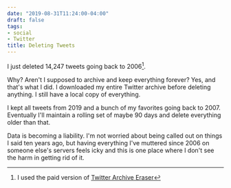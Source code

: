 ```yaml
---
date: "2019-08-31T11:24:00-04:00"
draft: false
tags:
- social
- Twitter
title: Deleting Tweets
---
```


I just deleted 14,247 tweets going back to 2006[^fn:1].

Why? Aren't I supposed to archive and keep everything forever? Yes, and that's what I did. I downloaded my entire Twitter archive before deleting anything. I still have a local copy of everything.

I kept all tweets from 2019 and a bunch of my favorites going back to 2007. Eventually I'll maintain a rolling set of maybe 90 days and delete everything older than that.

Data is becoming a liability. I'm not worried about being called out on things I said ten years ago, but having everything I've muttered since 2006 on someone else's servers feels icky and this is one place where I don't see the harm in getting rid of it.

[^fn:1]: I used the paid version of [Twitter Archive Eraser](https://martani.github.io/Twitter-Archive-Eraser/#)
